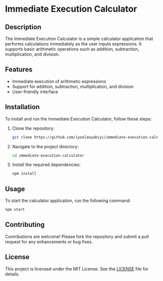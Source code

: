 # Immediate Execution Calculator

## Description

The Immediate Execution Calculator is a simple calculator application that performs calculations immediately as the user inputs expressions. It supports basic arithmetic operations such as addition, subtraction, multiplication, and division.

## Features

- Immediate execution of arithmetic expressions
- Support for addition, subtraction, multiplication, and division
- User-friendly interface

## Installation

To install and run the Immediate Execution Calculator, follow these steps:

1. Clone the repository:
    ```sh
    git clone https://github.com/iyoolaoyabiyi/immediate-execution-calculator.git
    ```
2. Navigate to the project directory:
    ```sh
    cd immediate-execution-calculator
    ```
3. Install the required dependencies:
    ```sh
    npm install
    ```

## Usage

To start the calculator application, run the following command:
```sh
npm start
```

## Contributing

Contributions are welcome! Please fork the repository and submit a pull request for any enhancements or bug fixes.

## License

This project is licensed under the MIT License. See the [LICENSE](LICENSE) file for details.